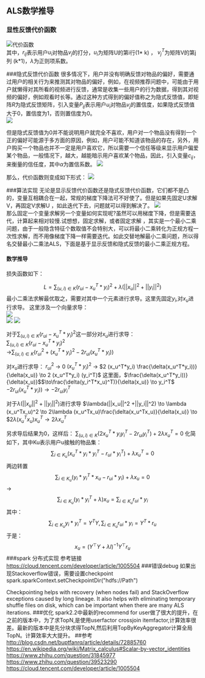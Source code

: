 ## ALS数学推导

### 显性反馈代价函数
![代价函数](https://blog-10039692.file.myqcloud.com/1500350617965_1900_1500350618009.png)  
其中，$r_{ij}$表示用户$u_i$对物品$v_j$的打分，$u_i$为矩阵U的第i行(1* k) ， $v_j^T$为矩阵V的第j列 (k*1)，$\lambda$为正则项系数。

###隐式反馈代价函数
很多情况下，用户并没有明确反馈对物品的偏好，需要通过用户的相关行为来推测其对物品的偏好，例如，在视频推荐问题中，可能由于用户就懒得对其所看的视频进行反馈，通常是收集一些用户的行为数据，得到其对视频的偏好，例如观看时长等。通过这种方式得到的偏好值称之为隐式反馈值，即矩阵$R$为隐式反馈矩阵，引入变量$P_{ij}$表示用户$u_i$对物品$v_j$的置信度，如果隐式反馈值大于0，置信度为1，否则置信度为0。  
![](https://blog-10039692.file.myqcloud.com/1500350921671_50_1500350921689.png)


但是隐式反馈值为0并不能说明用户就完全不喜欢，用户对一个物品没有得到一个正的偏好可能源于多方面的原因，例如，用户可能不知道该物品的存在，另外，用户购买一个物品也并不一定是用户喜欢它，所以需要一个信任等级来显示用户偏爱某个物品，一般情况下，越大，越能暗示用户喜欢某个物品，因此，引入变量$c_{ij}$，来衡量的信任度，其中$\alpha$为置信系数。
![](https://blog-10039692.file.myqcloud.com/1500350982953_9485_1500350982985.png)

那么，代价函数则变成如下形式：
![](https://blog-10039692.file.myqcloud.com/1500350996008_5172_1500350996037.png)

###算法实现
无论是显示反馈代价函数还是隐式反馈代价函数，它们都不是凸的，变量互相耦合在一起，常规的梯度下降法可不好使了。但是如果先固定U求解V，再固定V求解U ，如此迭代下去，问题就可以得到解决了。
![](https://blog-10039692.file.myqcloud.com/1500351068209_3929_1500351068233.png)  
那么固定一个变量求解另一个变量如何实现呢?虽然可以用梯度下降，但是需要迭代，计算起来相对较慢.试想想，固定求解，或者固定求解 ，其实是一个最小二乘问题，由于一般隐含特征个数取值不会特别大，可以将最小二乘转化为正规方程一次性求解，而不用像梯度下降一样需要迭代。如此交替地解最小二乘问题，所以得名交替最小二乘法ALS，下面是基于显示反馈和隐式反馈的最小二乘正规方程。

#### 数学推导
损失函数如下：

$$L=\sum_{(u,i)\in K}  (r_{ui}-x_u^T*y_i)^2 + \lambda(||x_u||^2 +||y_i||^2)
$$
最小二乘法求解最优取之，需要对其中一个元素进行求导。这里先固定$y_i$,对$x_u$进行求导。
这里涉及一个向量求导：  
![](http://img.blog.csdn.net/20170606174618532?watermark/2/text/aHR0cDovL2Jsb2cuY3Nkbi5uZXQvYnVwdGZhbnJx/font/5a6L5L2T/fontsize/400/fill/I0JBQkFCMA==/dissolve/70/gravity/SouthEast)  
![](https://www.zhihu.com/equation?tex=%5Cfrac%7B%5Cpartial+y%5ET+x%7D%7B%5Cpartial+x%7D%3Dy)
![](https://www.zhihu.com/equation?tex=%5Cfrac%7B%5Cpartial%28x%5ETA+x%29%7D%7B%5Cpartial+x%7D%3D%28A%2BA%5ET%29x+)  

对于$\sum_{(u,i)\in K}  (r_{ui}-x_u^T*y_i)^2$这一部分对$x_u$进行求导：  
$\sum_{(u,i)\in K}  (r_{ui}-x_u^T*y_i)^2$  
$\to$$\sum_{(u,i)\in K}  (r_{ui}^2+(x_u^T*y_i)^2-2r_{ui}(x_u^T*y_i))$ 

对$x_u$进行求导：
$r_{ui}^2$ $\to$ 0
$(x_u^T*y_i)^2$ $\to$ $2 (x_u^T*y_i) \frac{\delta(x_u^T*y_i))}{\delta(x_u)} \to 2 (x_u^T*y_i) (y_i^T)$
这里面，$\frac{\delta(x_u^T*y_i))}{\delta(x_u)}$$\to\frac{\delta(y_i^T*x_u)^T)}{\delta(x_u)} \to y_i^T$
$-2r_{ui}(x_u^T*y_i)) \to -2r_{ui}y_i^T$ 

对于$\lambda(||x_u||^2 +||y_i||^2)$进行求导
$\lambda(||x_u||^2 +||y_i||^2) \to \lambda (x_u^Tx_u)^2 \to 2\lambda (x_u^Tx_u)\frac{\delta(x_u^Tx_u)}{\delta(x_u)} \to $$2\lambda (x_u^Tx_u) x_u^T \to 2\lambda x_u^T$

另求导后结果为0，这样后：
$\sum_{(u,i)\in K}(2 x_u^T*y_i y_i^T-2r_{ui}y_i^T) + 2\lambda x_u^T = 0$
化简如下，其中Ku表示用户u接触的物品集： 
$$\sum_{i\in K_u} (x_u^T*y_i*y_i^T-r_{ui}*y_i^T) + \lambda x_u^T=0$$
两边转置
$$\sum_{i\in K_u} (y_i*y_i^T*x_u-r_{ui}*y_i) + \lambda x_u=0
$$
$\to$
$$\sum_{i\in K_u} (y_i*y_i^T+\lambda) x_u = \sum_{i\in K_u}r_{ui}*y_i
$$
其中：
$$\sum_{i\in K_u} y_i*y_i^T=Y^TY,\sum_{i\in K_u}r_{ui}*y_i=Y^T*r_u
$$
于是：
$$x_u=(Y^{\top}Y + \lambda I)^{-1}Y^\top r_u
$$
###spark 分布式实现
参考链接<https://cloud.tencent.com/developer/article/1005504>
###错误debug
如果出现Stackoverflow错误，需要设置checkpoint
spark.sparkContext.setCheckpointDir("hdfs://Path")

Checkpointing helps with recovery (when nodes fail) and StackOverflow exceptions caused by long lineage. It also helps with eliminating temporary shuffle files on disk, which can be important when there are many ALS iterations.
###优化
spark2.2中最新的recommend for user做了很大的提升，在之前的版本中，为了求TopN,是使用userfactor crossjoin itemfactor,计算效率很差。最新的版本中是先分块求得TopN,然后利用TopByKeyAggregator计算全局TopN。计算效率大大提升。
##参考
<http://blog.csdn.net/buptfanrq/article/details/72885760>
<https://en.wikipedia.org/wiki/Matrix_calculus#Scalar-by-vector_identities>
<https://www.zhihu.com/question/31845977>
<https://www.zhihu.com/question/39523290>
<https://cloud.tencent.com/developer/article/1005504>



